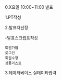 0.X요일 10:00~11:00 발표

1.PT작성

2.발표자선정

   -발표스크립트작성
   
	회원가입
	로그인
	회원수정
	상품리스트
 
3.데이타베이스 실데이타입력
	
  



